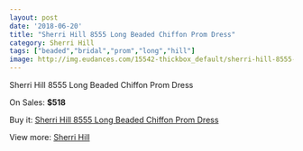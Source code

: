 ```yaml
---
layout: post
date: '2018-06-20'
title: "Sherri Hill 8555 Long Beaded Chiffon Prom Dress"
category: Sherri Hill
tags: ["beaded","bridal","prom","long","hill"]
image: http://img.eudances.com/15542-thickbox_default/sherri-hill-8555-long-beaded-chiffon-prom-dress.jpg
---
```

Sherri Hill 8555 Long Beaded Chiffon Prom Dress

On Sales: **$518**
<a href="https://www.eudances.com/en/sherri-hill/4596-sherri-hill-8555-long-beaded-chiffon-prom-dress.html"><amp-img layout="responsive" width="600" height="600" src="//img.eudances.com/15542-thickbox_default/sherri-hill-8555-long-beaded-chiffon-prom-dress.jpg" alt="Sherri Hill 8555 Long Beaded Chiffon Prom Dress 0" /></a>
<a href="https://www.eudances.com/en/sherri-hill/4596-sherri-hill-8555-long-beaded-chiffon-prom-dress.html"><amp-img layout="responsive" width="600" height="600" src="//img.eudances.com/15544-thickbox_default/sherri-hill-8555-long-beaded-chiffon-prom-dress.jpg" alt="Sherri Hill 8555 Long Beaded Chiffon Prom Dress 1" /></a>
<a href="https://www.eudances.com/en/sherri-hill/4596-sherri-hill-8555-long-beaded-chiffon-prom-dress.html"><amp-img layout="responsive" width="600" height="600" src="//img.eudances.com/15543-thickbox_default/sherri-hill-8555-long-beaded-chiffon-prom-dress.jpg" alt="Sherri Hill 8555 Long Beaded Chiffon Prom Dress 2" /></a>

Buy it: [Sherri Hill 8555 Long Beaded Chiffon Prom Dress](https://www.eudances.com/en/sherri-hill/4596-sherri-hill-8555-long-beaded-chiffon-prom-dress.html "Sherri Hill 8555 Long Beaded Chiffon Prom Dress")

View more: [Sherri Hill](https://www.eudances.com/en/80-Sherri-Hill "Sherri Hill")